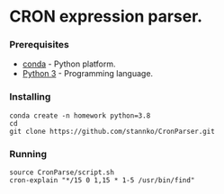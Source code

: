 # CRON expression parser.

### Prerequisites
* [conda](https://www.anaconda.com/download/) - Python platform.
* [Python 3](https://www.python.org/) - Programming language.

### Installing
```shell
conda create -n homework python=3.8
cd
git clone https://github.com/stannko/CronParser.git
```
### Running
```shell
source CronParse/script.sh
cron-explain "*/15 0 1,15 * 1-5 /usr/bin/find"
```

